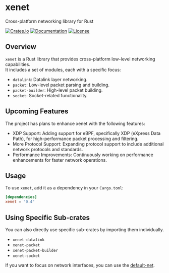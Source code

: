 # xenet

Cross-platform networking library for Rust

[![Crates.io](https://img.shields.io/crates/v/xenet.svg)](https://crates.io/crates/xenet)
[![Documentation](https://docs.rs/xenet/badge.svg)](https://docs.rs/xenet)
[![License](https://img.shields.io/crates/l/xenet.svg)](https://github.com/shellrow/xenet/blob/main/LICENSE)

## Overview

`xenet` is a Rust library that provides cross-platform low-level networking capabilities.   
It includes a set of modules, each with a specific focus:

- `datalink`: Datalink layer networking. 
- `packet`: Low-level packet parsing and building. 
- `packet-builder`: High-level packet building. 
- `socket`: Socket-related functionality.

## Upcoming Features
The project has plans to enhance xenet with the following features:  
- XDP Support: Adding support for eBPF, specifically XDP (eXpress Data Path), for high-performance packet processing and filtering.
- More Protocol Support: Expanding protocol support to include additional network protocols and standards.
- Performance Improvements: Continuously working on performance enhancements for faster network operations.

## Usage

To use `xenet`, add it as a dependency in your `Cargo.toml`:

```toml
[dependencies]
xenet = "0.4"
```

## Using Specific Sub-crates
You can also directly use specific sub-crates by importing them individually.
- `xenet-datalink`
- `xenet-packet`
- `xenet-packet-builder`
- `xenet-socket`

If you want to focus on network interfaces, you can use the [default-net](https://github.com/shellrow/default-net).
